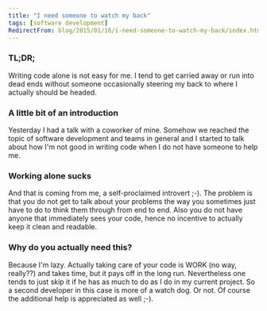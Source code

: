 ```yaml
---
title: "I need someone to watch my back"
tags: [software development]
RedirectFrom: blog/2015/01/16/i-need-someone-to-watch-my-back/index.html
---
```


### TL;DR;

Writing code alone is not easy for me. I tend to get carried away or run into dead ends without someone occasionally steering my back to where I actually should be headed.

### A little bit of an introduction

Yesterday I had a talk with a coworker of mine. Somehow we reached the topic of software development and teams in general and I started to talk about how I'm not good in writing code when I do not have someone to help me.

### Working alone sucks

And that is coming from me, a self-proclaimed introvert ;-). The problem is that you do not get to talk about your problems the way you sometimes just have to do to think them through from end to end. Also you do not have anyone that immediately sees your code, hence no incentive to actually keep it clean and readable.

### Why do you actually need this?

Because I'm lazy. Actually taking care of your code is WORK (no way, really??) and takes time, but it pays off in the long run. Nevertheless one tends to just skip it if he has as much to do as I do in my current project. So a second developer in this case is more of a watch dog. Or not. Of course the additional help is appreciated as well ;-).
